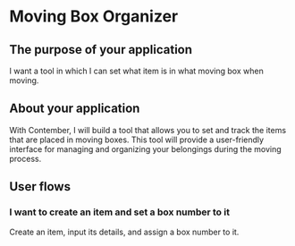 # Moving Box Organizer

## The purpose of your application 
 I want a tool in which I can set what item is in what moving box when moving.


## About your application
With Contember, I will build a tool that allows you to set and track the items that are placed in moving boxes. This tool will provide a user-friendly interface for managing and organizing your belongings during the moving process.

## User flows
### I want to create an item and set a box number to it
Create an item, input its details, and assign a box number to it.
